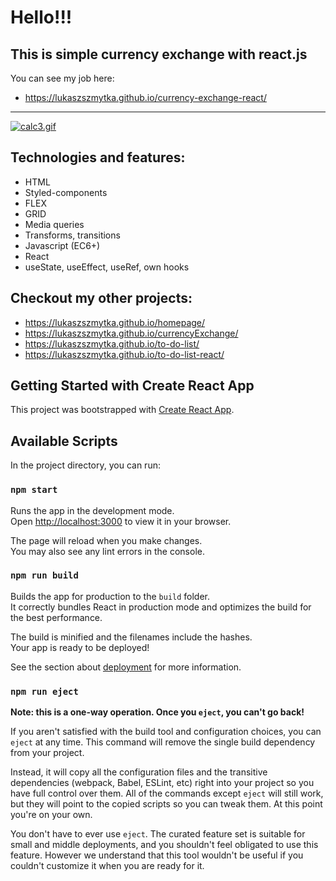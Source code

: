 # Hello!!!

## This is simple currency exchange with react.js

You can see my job here:
- https://lukaszszmytka.github.io/currency-exchange-react/

---
[![calc3.gif](https://i.postimg.cc/kMT2gch4/calc3.gif)](https://postimg.cc/9zqmxG25)

## Technologies and features:
- HTML
- Styled-components
- FLEX
- GRID
- Media queries
- Transforms, transitions
- Javascript (EC6+)
- React
- useState, useEffect, useRef, own hooks

## Checkout my other projects:
- https://lukaszszmytka.github.io/homepage/
- https://lukaszszmytka.github.io/currencyExchange/
- https://lukaszszmytka.github.io/to-do-list/
- https://lukaszszmytka.github.io/to-do-list-react/

## Getting Started with Create React App

This project was bootstrapped with [Create React App](https://github.com/facebook/create-react-app).

## Available Scripts

In the project directory, you can run:

### `npm start`

Runs the app in the development mode.\
Open [http://localhost:3000](http://localhost:3000) to view it in your browser.

The page will reload when you make changes.\
You may also see any lint errors in the console.

### `npm run build`

Builds the app for production to the `build` folder.\
It correctly bundles React in production mode and optimizes the build for the best performance.

The build is minified and the filenames include the hashes.\
Your app is ready to be deployed!

See the section about [deployment](https://facebook.github.io/create-react-app/docs/deployment) for more information.

### `npm run eject`

**Note: this is a one-way operation. Once you `eject`, you can't go back!**

If you aren't satisfied with the build tool and configuration choices, you can `eject` at any time. This command will remove the single build dependency from your project.

Instead, it will copy all the configuration files and the transitive dependencies (webpack, Babel, ESLint, etc) right into your project so you have full control over them. All of the commands except `eject` will still work, but they will point to the copied scripts so you can tweak them. At this point you're on your own.

You don't have to ever use `eject`. The curated feature set is suitable for small and middle deployments, and you shouldn't feel obligated to use this feature. However we understand that this tool wouldn't be useful if you couldn't customize it when you are ready for it.
